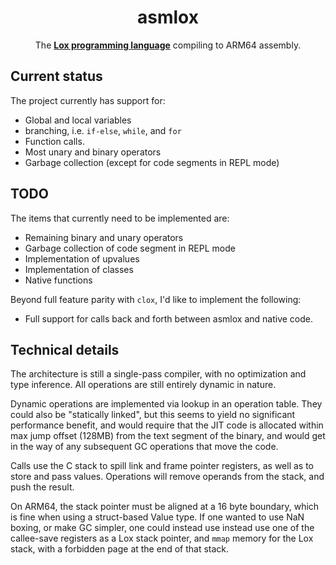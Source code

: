 <div align="center">

# asmlox

The **[Lox programming language]** compiling to ARM64 assembly.

</div>

## Current status

The project currently has support for:
- Global and local variables
- branching, i.e. `if-else`, `while`, and `for`
- Function calls.
- Most unary and binary operators
- Garbage collection (except for code segments in REPL mode)

## TODO

The items that currently need to be implemented are:

- Remaining binary and unary operators
- Garbage collection of code segment in REPL mode
- Implementation of upvalues
- Implementation of classes
- Native functions

Beyond full feature parity with `clox`, I'd like to implement the following:
- Full support for calls back and forth between asmlox and native code.

## Technical details

The architecture is still a single-pass compiler, with no optimization and type inference.
All operations are still entirely dynamic in nature.

Dynamic operations are implemented via lookup in an operation table. They could also be "statically linked", but this seems to yield no significant performance benefit, and would require that the JIT code is allocated within max jump offset (128MB) from the text segment of the binary, and would get in the way of any subsequent GC operations that move the code.

Calls use the C stack to spill link and frame pointer registers, as well as to store and pass values. Operations will remove operands from the stack, and push the result.

On ARM64, the stack pointer must be aligned at a 16 byte boundary, which is fine when using a struct-based Value type. If one wanted to use NaN boxing, or make GC simpler, one could instead use instead use one of the callee-save registers as a Lox stack pointer, and `mmap` memory for the Lox stack, with a forbidden page at the end of that stack.

[lox programming language]: http://craftinginterpreters.com/

